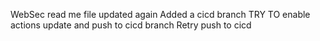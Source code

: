 ﻿WebSec read me file updated again
Added a cicd branch
TRY TO enable actions update and push to cicd branch
Retry push to cicd

